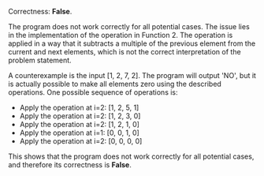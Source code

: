 Correctness: **False**.

The program does not work correctly for all potential cases. The issue lies in the implementation of the operation in Function 2. The operation is applied in a way that it subtracts a multiple of the previous element from the current and next elements, which is not the correct interpretation of the problem statement.

A counterexample is the input [1, 2, 7, 2]. The program will output 'NO', but it is actually possible to make all elements zero using the described operations. One possible sequence of operations is:

* Apply the operation at i=2: [1, 2, 5, 1]
* Apply the operation at i=2: [1, 2, 3, 0]
* Apply the operation at i=2: [1, 2, 1, 0]
* Apply the operation at i=1: [0, 0, 1, 0]
* Apply the operation at i=2: [0, 0, 0, 0]

This shows that the program does not work correctly for all potential cases, and therefore its correctness is **False**.
